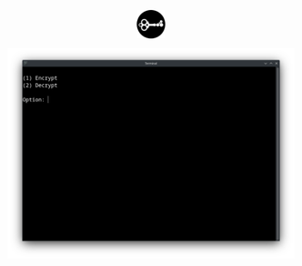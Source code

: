 <p align="center">
  <img src="https://raw.githubusercontent.com/compromise-evident/falseOTP/main/Other/falseOTP_icon_3f96b83c817b29a752b375ca8f1bef44.png" width="50">
</p>

<p align="center">
  <img src="https://raw.githubusercontent.com/compromise-evident/falseOTP/main/Other/Terminal_641e1f912ab957c8bbfe8ae2849fe37d.png">
</p>
